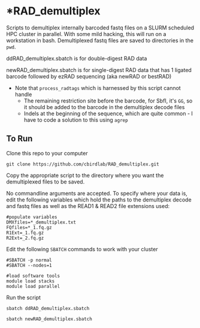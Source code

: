 # *RAD_demultiplex

Scripts to demultiplex internally barcoded fastq files on a SLURM scheduled HPC cluster in parallel.  With some mild hacking, this will run on a workstation in bash.  Demultiplexed fastq files are saved to directories in the `pwd`.

ddRAD_demultiplex.sbatch is for double-digest RAD data

newRAD_demultiplex.sbatch is for single-digest RAD data that has 1 ligated barcode followed by ezRAD sequencing (aka newRAD or bestRAD)
* Note that `process_radtags` which is harnessed by this script cannot handle
  * The remaining restriction site before the barcode, for SbfI, it's `GG`, so it should be added to the barcode in the demultiplex decode files
  * Indels at the beginning of the sequence, which are quite common - I have to code a solution to this using `agrep `

## To Run

Clone this repo to your computer
```
git clone https://github.com/cbirdlab/RAD_demultiplex.git
```

Copy the appropriate script to the directory where you want the demultiplexed files to be saved.

No commandline arguments are accepted.  To specify where your data is, edit the following variables which hold the paths to the demultiplex decode and fastq files as well as the READ1 & READ2 file extensions used:
```
#populate variables
DMXfiles=*_demultiplex.txt
FQfiles=*_1.fq.gz
R1Ext=_1.fq.gz
R2Ext=_2.fq.gz
```

Edit the following `SBATCH` commands to work with your cluster
```
#SBATCH -p normal
#SBATCH --nodes=1

#load software tools
module load stacks
module load parallel
```

Run the script
```
sbatch ddRAD_demultiplex.sbatch
```
```
sbatch newRAD_demultiplex.sbatch
```
